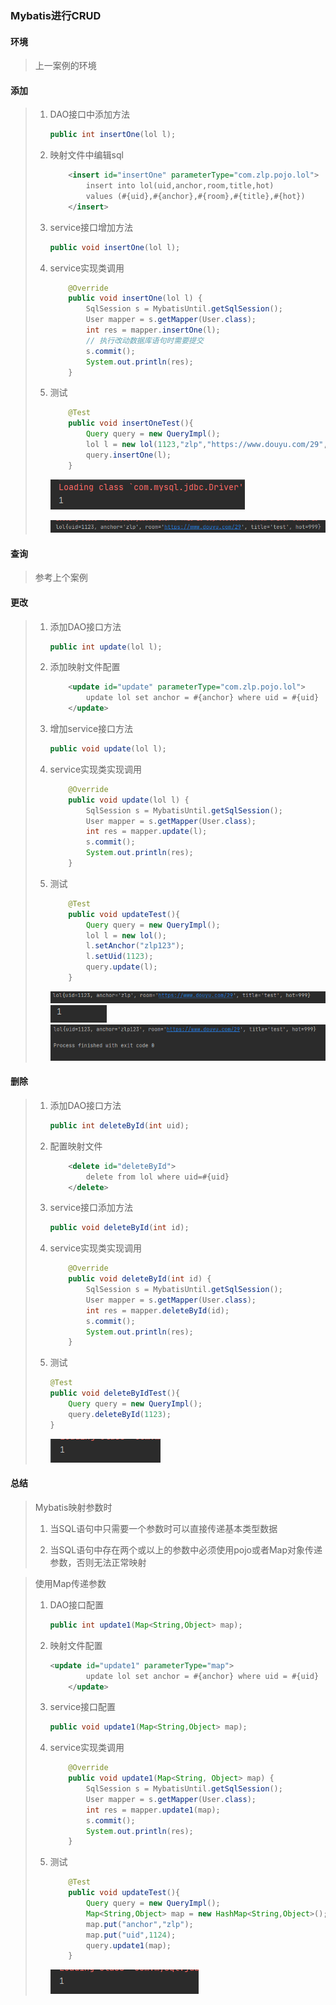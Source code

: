 ### Mybatis进行CRUD

#### 环境

> 上一案例的环境

#### 添加

> 1. DAO接口中添加方法
>
>    ```java
>    public int insertOne(lol l);
>    ```
>
> 2. 映射文件中编辑sql
>
>    ```xml
>        <insert id="insertOne" parameterType="com.zlp.pojo.lol">
>            insert into lol(uid,anchor,room,title,hot)
>            values (#{uid},#{anchor},#{room},#{title},#{hot})
>        </insert>
>    ```
>
> 3. service接口增加方法
>
>    ```java
>    public void insertOne(lol l);
>    ```
>
> 4. service实现类调用
>
>    ```java
>        @Override
>        public void insertOne(lol l) {
>            SqlSession s = MybatisUntil.getSqlSession();
>            User mapper = s.getMapper(User.class);
>            int res = mapper.insertOne(l);
>            // 执行改动数据库语句时需要提交
>            s.commit();
>            System.out.println(res);
>        }
>    ```
>
> 5. 测试
>
>    ```java
>        @Test
>        public void insertOneTest(){
>            Query query = new QueryImpl();
>            lol l = new lol(1123,"zlp","https://www.douyu.com/29","test",999);
>            query.insertOne(l);
>        }
>    ```
>
>    ![image-20210914175908614](image/image-20210914175908614.png)
>
>    ![image-20210914180140547](image/image-20210914180140547.png)

#### 查询

> 参考上个案例

#### 更改

> 1. 添加DAO接口方法
>
>    ```java
>    public int update(lol l);
>    ```
>
> 2. 添加映射文件配置
>
>    ```xml
>        <update id="update" parameterType="com.zlp.pojo.lol">
>            update lol set anchor = #{anchor} where uid = #{uid}
>        </update>
>    ```
>
> 3. 增加service接口方法
>
>    ```java
>    public void update(lol l);
>    ```
>
> 4. service实现类实现调用
>
>    ```java
>        @Override
>        public void update(lol l) {
>            SqlSession s = MybatisUntil.getSqlSession();
>            User mapper = s.getMapper(User.class);
>            int res = mapper.update(l);
>            s.commit();
>            System.out.println(res);
>        }
>    ```
>
> 5. 测试
>
>    ```java
>        @Test
>        public void updateTest(){
>            Query query = new QueryImpl();
>            lol l = new lol();
>            l.setAnchor("zlp123");
>            l.setUid(1123);
>            query.update(l);
>        }
>    ```
>
>    ![image-20210914181313152](image/image-20210914181313152.png)
>    ![image-20210914192237830](image/image-20210914192237830.png)
>    ![image-20210914192256703](image/image-20210914192256703.png)

#### 删除

> 1. 添加DAO接口方法
>
>    ```java
>    public int deleteById(int uid);
>    ```
>
> 2. 配置映射文件
>
>    ```xml
>        <delete id="deleteById">
>            delete from lol where uid=#{uid}
>        </delete>
>    ```
>
> 3. service接口添加方法
>
>    ```java
>    public void deleteById(int id);
>    ```
>
> 4. service实现类实现调用
>
>    ```java
>        @Override
>        public void deleteById(int id) {
>            SqlSession s = MybatisUntil.getSqlSession();
>            User mapper = s.getMapper(User.class);
>            int res = mapper.deleteById(id);
>            s.commit();
>            System.out.println(res);
>        }
>    ```
>
> 5. 测试
>
>    ```java
>    @Test
>    public void deleteByIdTest(){
>        Query query = new QueryImpl();
>        query.deleteById(1123);
>    }
>    ```
>
>    ![image-20210914193338980](image/image-20210914193338980.png)

#### 总结

> Mybatis映射参数时
>
> 1. 当SQL语句中只需要一个参数时可以直接传递基本类型数据
>
> 2. 当SQL语句中存在两个或以上的参数中必须使用pojo或者Map对象传递参数，否则无法正常映射

> 使用Map传递参数
>
> 1. DAO接口配置
>
>    ```java
>    public int update1(Map<String,Object> map);
>    ```
>
> 2. 映射文件配置
>
>    ```xml
>    <update id="update1" parameterType="map">
>            update lol set anchor = #{anchor} where uid = #{uid}
>        </update>
>    ```
>
> 3. service接口配置
>
>    ```java
>    public void update1(Map<String,Object> map);
>    ```
>
> 4. service实现类调用
>
>    ```java
>        @Override
>        public void update1(Map<String, Object> map) {
>            SqlSession s = MybatisUntil.getSqlSession();
>            User mapper = s.getMapper(User.class);
>            int res = mapper.update1(map);
>            s.commit();
>            System.out.println(res);
>        }
>    ```
>
> 5. 测试
>
>    ```java
>        @Test
>        public void updateTest(){
>            Query query = new QueryImpl();
>            Map<String,Object> map = new HashMap<String,Object>();
>            map.put("anchor","zlp");
>            map.put("uid",1124);
>            query.update1(map);
>        }
>    ```
>
>    ![image-20210914213908752](image/image-20210914213908752.png)